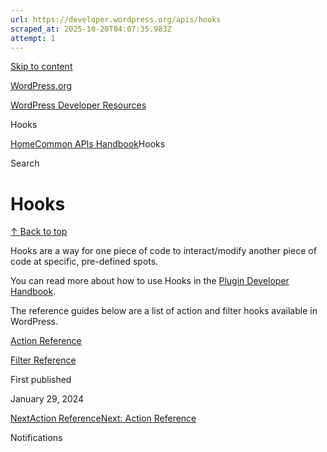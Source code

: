 ```yaml
---
url: https://developer.wordpress.org/apis/hooks
scraped_at: 2025-10-20T04:07:35.983Z
attempt: 1
---
```


[Skip to content](https://developer.wordpress.org/apis/hooks/#wp--skip-link--target)

[WordPress.org](https://wordpress.org/)

[WordPress Developer Resources](https://developer.wordpress.org/)

Hooks


[Home](https://developer.wordpress.org/)[Common APIs Handbook](https://developer.wordpress.org/apis/)Hooks

Search

# Hooks

[↑ Back to top](https://developer.wordpress.org/apis/hooks/#wp--skip-link--target)

Hooks are a way for one piece of code to interact/modify another piece of code at specific, pre-defined spots.

You can read more about how to use Hooks in the [Plugin Developer Handbook](https://developer.wordpress.org/plugins/hooks/).

The reference guides below are a list of action and filter hooks available in WordPress.

[Action Reference](https://developer.wordpress.org/apis/action-reference/)

[Filter Reference](https://developer.wordpress.org/apis/filter-reference/)

First published

January 29, 2024

[NextAction ReferenceNext: Action Reference](https://developer.wordpress.org/apis/hooks/action-reference/)

Notifications